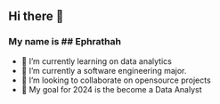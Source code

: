 ## Hi there 👋
### My name is ## Ephrathah

<!--
**Ephrathah0/Ephrathah0** is a ✨ _special_ ✨ repository because its `README.md` (this file) appears on your GitHub profile.

Here are some ideas to get you started:
-->

- 🔭 I’m currently learning on data analytics 
- 🌱 I’m currently a software engineering major.
- 👯 I’m looking to collaborate on opensource projects
- 🥅 My goal for 2024 is the become a Data Analyst
